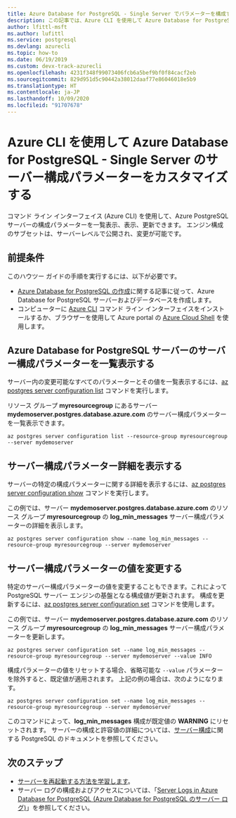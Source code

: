 ```yaml
---
title: Azure Database for PostgreSQL - Single Server でパラメーターを構成する
description: この記事では、Azure CLI を使用して Azure Database for PostgreSQL - Single Server で Postgres パラメーターを構成する方法について説明します。
author: lfittl-msft
ms.author: lufittl
ms.service: postgresql
ms.devlang: azurecli
ms.topic: how-to
ms.date: 06/19/2019
ms.custom: devx-track-azurecli
ms.openlocfilehash: 4231f348f99073406fcb6a5bef9bf0f84cacf2eb
ms.sourcegitcommit: 829d951d5c90442a38012daaf77e86046018e5b9
ms.translationtype: HT
ms.contentlocale: ja-JP
ms.lasthandoff: 10/09/2020
ms.locfileid: "91707678"
---
```

# <a name="customize-server-configuration-parameters-for-azure-database-for-postgresql---single-server-using-azure-cli"></a>Azure CLI を使用して Azure Database for PostgreSQL - Single Server のサーバー構成パラメーターをカスタマイズする
コマンド ライン インターフェイス (Azure CLI) を使用して、Azure PostgreSQL サーバーの構成パラメーターを一覧表示、表示、更新できます。 エンジン構成のサブセットは、サーバーレベルで公開され、変更が可能です。 

## <a name="prerequisites"></a>前提条件
このハウツー ガイドの手順を実行するには、以下が必要です。
- [Azure Database for PostgreSQL の作成](quickstart-create-server-database-azure-cli.md)に関する記事に従って、Azure Database for PostgreSQL サーバーおよびデータベースを作成します。
- コンピューターに [Azure CLI](/cli/azure/install-azure-cli) コマンド ライン インターフェイスをインストールするか、ブラウザーを使用して Azure portal の [Azure Cloud Shell](../cloud-shell/overview.md) を使用します。

## <a name="list-server-configuration-parameters-for-azure-database-for-postgresql-server"></a>Azure Database for PostgreSQL サーバーのサーバー構成パラメーターを一覧表示する
サーバー内の変更可能なすべてのパラメーターとその値を一覧表示するには、[az postgres server configuration list](/cli/azure/postgres/server/configuration) コマンドを実行します。

リソース グループ **myresourcegroup** にあるサーバー **mydemoserver.postgres.database.azure.com** のサーバー構成パラメーターを一覧表示できます。
```azurecli-interactive
az postgres server configuration list --resource-group myresourcegroup --server mydemoserver
```
## <a name="show-server-configuration-parameter-details"></a>サーバー構成パラメーター詳細を表示する
サーバーの特定の構成パラメーターに関する詳細を表示するには、[az postgres server configuration show](/cli/azure/postgres/server/configuration) コマンドを実行します。

この例では、サーバー **mydemoserver.postgres.database.azure.com** のリソース グループ **myresourcegroup** の **log\_min\_messages** サーバー構成パラメーターの詳細を表示します。
```azurecli-interactive
az postgres server configuration show --name log_min_messages --resource-group myresourcegroup --server mydemoserver
```
## <a name="modify-server-configuration-parameter-value"></a>サーバー構成パラメーターの値を変更する
特定のサーバー構成パラメーターの値を変更することもできます。これによって PostgreSQL サーバー エンジンの基盤となる構成値が更新されます。 構成を更新するには、[az postgres server configuration set](/cli/azure/postgres/server/configuration) コマンドを使用します。 

この例では、サーバー **mydemoserver.postgres.database.azure.com** のリソース グループ **myresourcegroup** の **log\_min\_messages** サーバー構成パラメーターを更新します。
```azurecli-interactive
az postgres server configuration set --name log_min_messages --resource-group myresourcegroup --server mydemoserver --value INFO
```
構成パラメーターの値をリセットする場合、省略可能な `--value` パラメーターを除外すると、既定値が適用されます。 上記の例の場合は、次のようになります。
```azurecli-interactive
az postgres server configuration set --name log_min_messages --resource-group myresourcegroup --server mydemoserver
```
このコマンドによって、**log\_min\_messages** 構成が既定値の **WARNING** にリセットされます。 サーバーの構成と許容値の詳細については、[サーバー構成](https://www.postgresql.org/docs/9.6/static/runtime-config.html)に関する PostgreSQL のドキュメントを参照してください。

## <a name="next-steps"></a>次のステップ
- [サーバーを再起動する方法を学習します](howto-restart-server-cli.md)。
- サーバー ログの構成およびアクセスについては、「[Server Logs in Azure Database for PostgreSQL (Azure Database for PostgreSQL のサーバー ログ)](concepts-server-logs.md)」を参照してください。
